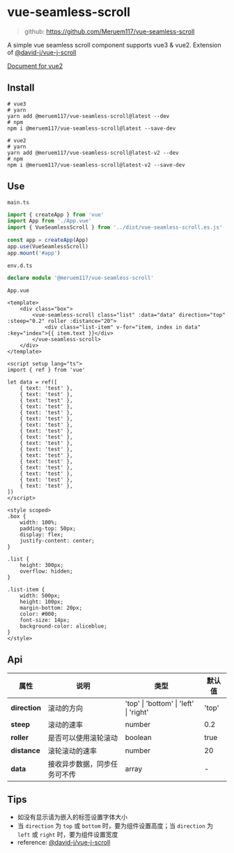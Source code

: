 # vue-seamless-scroll

> github: https://github.com/Meruem117/vue-seamless-scroll


A simple vue seamless scroll component supports vue3 & vue2. Extension of [@david-j/vue-j-scroll](https://github.com/DavidJ-0/vue-j-scroll.js)



[Document for vue2](https://github.com/Meruem117/vue-seamless-scroll/tree/vue2#readme)



## Install

```shell
# vue3
# yarn
yarn add @meruem117/vue-seamless-scroll@latest --dev
# npm
npm i @meruem117/vue-seamless-scroll@latest --save-dev

# vue2
# yarn
yarn add @meruem117/vue-seamless-scroll@latest-v2 --dev
# npm
npm i @meruem117/vue-seamless-scroll@latest-v2 --save-dev
```



## Use

`main.ts`

```ts
import { createApp } from 'vue'
import App from './App.vue'
import { VueSeamlessScroll } from '../dist/vue-seamless-scroll.es.js'

const app = createApp(App)
app.use(VueSeamlessScroll)
app.mount('#app')
```



`env.d.ts`

```ts
declare module '@meruem117/vue-seamless-scroll'
```



`App.vue`

```vue
<template>
    <div class="box">
        <vue-seamless-scroll class="list" :data="data" direction="top" :steep="0.2" roller :distance="20">
            <div class="list-item" v-for="item, index in data" :key="index">{{ item.text }}</div>
        </vue-seamless-scroll>
    </div>
</template>

<script setup lang="ts">
import { ref } from 'vue'

let data = ref([
    { text: 'test' },
    { text: 'test' },
    { text: 'test' },
    { text: 'test' },
    { text: 'test' },
    { text: 'test' },
    { text: 'test' },
    { text: 'test' },
    { text: 'test' },
    { text: 'test' },
    { text: 'test' },
    { text: 'test' },
    { text: 'test' },
    { text: 'test' },
    { text: 'test' },
    { text: 'test' },
    { text: 'test' },
])
</script>

<style scoped>
.box {
    width: 100%;
    padding-top: 50px;
    display: flex;
    justify-content: center;
}

.list {
    height: 300px;
    overflow: hidden;
}

.list-item {
    width: 500px;
    height: 100px;
    margin-bottom: 20px;
    color: #000;
    font-size: 14px;
    background-color: aliceblue;
}
</style>
```



## Api

| 属性          | 说明                         | 类型                                   | 默认值 |
| ------------- | ---------------------------- | -------------------------------------- | ------ |
| **direction** | 滚动的方向                   | 'top' \| 'bottom' \| 'left' \| 'right' | 'top'  |
| **steep**     | 滚动的速率                   | number                                 | 0.2    |
| **roller**    | 是否可以使用滚轮滚动         | boolean                                | true   |
| **distance**  | 滚轮滚动的速率               | number                                 | 20     |
| **data**      | 接收异步数据，同步任务可不传 | array                                  | -      |



## Tips

- 如没有显示请为嵌入的标签设置字体大小
- 当 `direction` 为 `top` 或 `bottom` 时，要为组件设置高度；当 `direction` 为 `left` 或 `right` 时，要为组件设置宽度
- reference: [@david-j/vue-j-scroll](https://github.com/DavidJ-0/vue-j-scroll.js)

